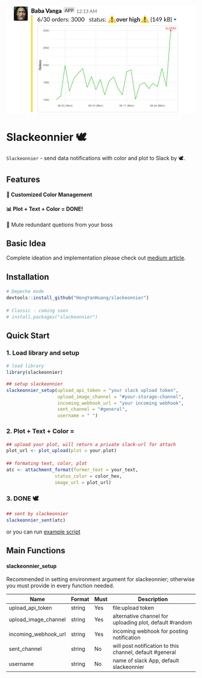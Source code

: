 
![Demo](./data/og_demo.png)  
# Slackeonnier :dove: 
`Slackeonnier` - send data notifications with color and plot to Slack by :dove:.
  
## Features
#### :traffic_light: Customized Color Management
#### :bar_chart: Plot + Text + Color = DONE!

:no_bell: Mute redundant quetions from your boss
  
## Basic Idea

Complete ideation and implementation please check out [medium article](https://medium.com/@henry48124/hands-on-hack-built-your-own-data-notification-with-r-290e156b209c?source=friends_link&sk=a02412cfdd9855e8c3a099f1d549c1a3).

## Installation
```R
# Depeche mode
devtools::install_github("HongYanHuang/slackeonnier")

# Classic - coming soon
# install.packages("slackeonnier")
```

## Quick Start
### 1. Load library and setup
```R
# load library
library(slackeonnier)
```
```R
## setup slackeonnier
slackeonnier_setup(upload_api_token = "your slack upload token",
                   upload_image_channel = "#your-storage-channel",
                   incoming_webhook_url = "your incoming webhook",
                   sent_channel = "#general",
                   username = " ")
```
### 2. Plot + Text + Color = 
```R
## upload your plot, will return a private slack-url for attach
plot_url <- plot_upload(plot = your.plot)

## formating text, color, plot
atc <- attachment_format(former_text = your_text,
                  status_color = color_hex,
                  image_url = plot_url)
```
### 3. DONE :dove: 
```R
## sent by slackeonnier
slackeonnier_sent(atc)
```

or you can run [example script](./quick_start.R)

## Main Functions
#### slackeonnier_setup
Recommended in setting environment argument for slackeonnier; otherwise you must provide in every function needed.  

| Name | Format | Must | Description |  
| --- | --- | --- | --- |
| upload_api_token | string | Yes | file:upload token |  
| upload_image_channel | string | Yes | alternative channel for uploading plot, default #random |  
| incoming_webhook_url| string | Yes | incoming webhook for posting notification|  
| sent_channel| string | No | will post notification to this channel, default #general|  
| username| string | No | name of slack App, default slackeonnier |  
